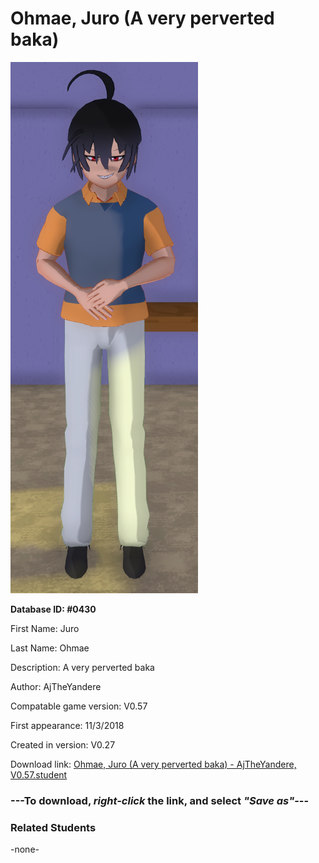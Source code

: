 # Ohmae, Juro (A very perverted baka)

<img src="../../Files/Images/Ohmae, Juro (A very perverted baka).png" title="Ohmae, Juro (A very perverted baka) - AjTheYandere, V0.57">

**Database ID: #0430**

First Name: Juro

Last Name: Ohmae

Description: A very perverted baka

Author: AjTheYandere

Compatable game version: V0.57

First appearance: 11/3/2018

Created in version: V0.27

Download link: <a href="https://raw.githubusercontent.com/Arbiter1223/Daigaku-Gurashi-Custom-Students/master/Files/Student%20Files/Ohmae%2C%20Juro%20(A%20very%20perverted%20baka)%20-%20AjTheYandere%2C%20V0.57.student">Ohmae, Juro (A very perverted baka) - AjTheYandere, V0.57.student</a>

### ---**To download, _right-click_ the link, and select _"Save as"_**---

### Related Students

-none-
